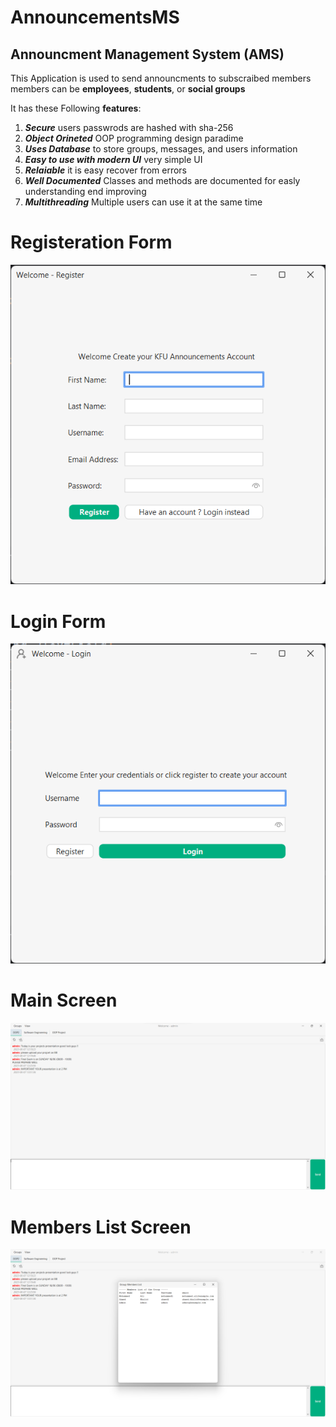 # AnnouncementsMS
## Announcment Management System (AMS)
This Application is used to send announcments to subscraibed members
members can be **employees**, **students**, or **social groups**

It has these Following **features**:
1. ***Secure*** users passwrods are hashed with sha-256
2. ***Object Orineted*** OOP programming design paradime
3. ***Uses Database*** to store groups, messages, and users information
4. ***Easy to use with modern UI*** very simple UI
5. ***Relaiable*** it is easy recover from errors
6. ***Well Documented*** Classes and methods are documented for easly understanding end improving
7. ***Multithreading*** Multiple users can use it at the same time

# Registeration Form
![Regestration Form](https://github.com/Xor01/AnnouncementsMS/blob/826616d9952b04ecfb585685b19003c7e8e0bbae/assets/reg.png)

# Login Form
![Login Form](https://github.com/Xor01/AnnouncementsMS/blob/826616d9952b04ecfb585685b19003c7e8e0bbae/assets/login.png)

# Main Screen
![Main Screen](https://github.com/Xor01/AnnouncementsMS/blob/826616d9952b04ecfb585685b19003c7e8e0bbae/assets/mainScreen.png)

# Members List Screen
![Members List Screen](https://github.com/Xor01/AnnouncementsMS/blob/826616d9952b04ecfb585685b19003c7e8e0bbae/assets/membersList.png)
